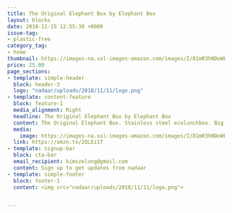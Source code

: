 ```yaml
---
title: The Original Elephant Box by Elephant Box
layout: blocks
date: 2018-11-15 12:55:39 +0000
issue-tag:
- plastic-free
category_tag:
- home
thumbnail: https://images-na.ssl-images-amazon.com/images/I/81mR3hNDoWL._SL1500_.jpg
price: 25.00
page_sections:
- template: simple-header
  block: header-3
  logo: "nadaar/uploads/2018/11/11/logo.png"
- template: content-feature
  block: feature-1
  media_alignment: Right
  headline: The Original Elephant Box by Elephant Box
  content: The Original Elephant Box. Stainless steel ecolunchbox. Big enough for a"proper" packed lunch!
  media:
    image: https://images-na.ssl-images-amazon.com/images/I/81mR3hNDoWL._SL1500_.jpg
  link: https://amzn.to/2QLEi1T
- template: signup-bar
  block: cta-bar
  email_recipient: kimszelong@gmail.com
  content: Sign up to get updates from nadaar
- template: simple-footer
  block: footer-1
  content: <img src="nadaar/uploads/2018/11/11/logo.png">


---
```


